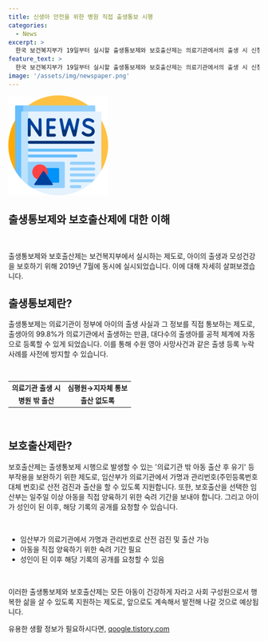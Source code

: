 ```yaml
---
title: 신생아 안전을 위한 병원 직접 출생통보 시행
categories:
  - News
excerpt: >
  한국 보건복지부가 19일부터 실시할 출생통보제와 보호출산제는 의료기관에서의 출생 시 신청절차와 같은 절차를 통해 아동의 출생을 정부에 통보하게 될 것이다. 또한, 임산부가 가명으로 출산하거나 보호출산을 선택할 수 있도록 지원하며, 출생 등록 누락 사례를 막기 위해 동시에 시행된다고 밝혔다. 보호출산제는 의료기관 밖에서의 출산 후 유기를 방지하기 위해 마련된 것으로, 위기 임산부에게 체계적인 상담을 제공하고, 아이가 향후 입양 허가를 받을 때까지 보호출산을 철회할 수 있도록 지원하며, 상담센터를 운영하게 된다. 보건복지부는 모든 아동이 건강하게 자라나 사회 구성원으로 행복한 삶을 살 수 있도록 제도를 계속 보완해 나갈 것이라고 전했다.
feature_text: >
  한국 보건복지부가 19일부터 실시할 출생통보제와 보호출산제는 의료기관에서의 출생 시 신청절차와 같은 절차를 통해 아동의 출생을 정부에 통보하게 될 것이다. 또한, 임산부가 가명으로 출산하거나 보호출산을 선택할 수 있도록 지원하며, 출생 등록 누락 사례를 막기 위해 동시에 시행된다고 밝혔다. 보호출산제는 의료기관 밖에서의 출산 후 유기를 방지하기 위해 마련된 것으로, 위기 임산부에게 체계적인 상담을 제공하고, 아이가 향후 입양 허가를 받을 때까지 보호출산을 철회할 수 있도록 지원하며, 상담센터를 운영하게 된다. 보건복지부는 모든 아동이 건강하게 자라나 사회 구성원으로 행복한 삶을 살 수 있도록 제도를 계속 보완해 나갈 것이라고 전했다.
image: '/assets/img/newspaper.png'
---
```


<p><img src="/assets/img/newspaper.png" alt="kimp 속보" /></p>

<h2>출생통보제와 보호출산제에 대한 이해</h2>

<p data-ke-size="size16">&nbsp;</p>

<p>출생통보제와 보호출산제는 보건복지부에서 실시하는 제도로, 아이의 출생과 모성건강을 보호하기 위해 2019년 7월에 동시에 실시되었습니다. 이에 대해 자세히 살펴보겠습니다.</p>

<p data-ke-size="size16"></p>

<h2 data-ke-size="size26">출생통보제란?</h2>

<p data-ke-size="size16">출생통보제는 의료기관이 정부에 아이의 출생 사실과 그 정보를 직접 통보하는 제도로, 출생아의 99.8%가 의료기관에서 출생하는 만큼, 대다수의 출생아를 공적 체계에 자동으로 등록할 수 있게 되었습니다. 이를 통해 수원 영아 사망사건과 같은 출생 등록 누락 사례를 사전에 방지할 수 있습니다.</p>

<p data-ke-size="size16">&nbsp;</p>

<table>
    <tr>
        <td style="text-align: center; height: 17px;"><b>의료기관 출생 시</b></td>
        <td style="text-align: center; height: 17px;"><b>심평원→지자체 통보</b></td>
    </tr>
    <tr>
        <td style="text-align: center; height: 17px;"><b>병원 밖 출산</b></td>
        <td style="text-align: center; height: 17px;"><b>출산 없도록</b></td>
    </tr>
</table>

<p data-ke-size="size16">&nbsp;</p>

<h2 data-ke-size="size26">보호출산제란?</h2>

<p data-ke-size="size16">보호출산제는 출생통보제 시행으로 발생할 수 있는 '의료기관 밖 아동 출산 후 유기' 등 부작용을 보완하기 위한 제도로, 임산부가 의료기관에서 가명과 관리번호(주민등록번호 대체 번호)로 산전 검진과 출산을 할 수 있도록 지원합니다. 또한, 보호출산을 선택한 임산부는 일주일 이상 아동을 직접 양육하기 위한 숙려 기간을 보내야 합니다. 그리고 아이가 성인이 된 이후, 해당 기록의 공개를 요청할 수 있습니다.</p>

<p data-ke-size="size16">&nbsp;</p>

<ul>
    <li>임산부가 의료기관에서 가명과 관리번호로 산전 검진 및 출산 가능</li>
    <li>아동을 직접 양육하기 위한 숙려 기간 필요</li>
    <li>성인이 된 이후 해당 기록의 공개를 요청할 수 있음</li>
</ul>

<p data-ke-size="size16">&nbsp;</p>

<p>이러한 출생통보제와 보호출산제는 모든 아동이 건강하게 자라고 사회 구성원으로서 행복한 삶을 살 수 있도록 지원하는 제도로, 앞으로도 계속해서 발전해 나갈 것으로 예상됩니다.</p>
유용한 생활 정보가 필요하시다면, <a href="https://qoogle.tistory.com" rel="dofollow">qoogle.tistory.com</a>


